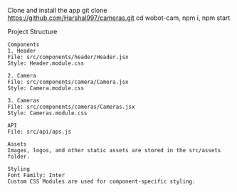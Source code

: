 Clone and install the app
    git clone https://github.com/Harshal997/cameras.git
    cd wobot-cam,
    npm i,
    npm start

Project Structure

    Components
    1. Header
    File: src/components/header/Header.jsx
    Style: Header.module.css

    2. Camera
    File: src/components/camera/Camera.jsx
    Style: Camera.module.css

    3. Cameras
    File: src/components/cameras/Cameras.jsx
    Style: Cameras.module.css

    API
    File: src/api/aps.js

    Assets
    Images, logos, and other static assets are stored in the src/assets folder.

    Styling
    Font Family: Inter
    Custom CSS Modules are used for component-specific styling.